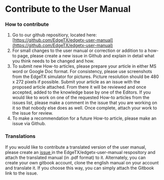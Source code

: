 # Contribute to the User Manual

### How to contribute

1. Go to our github repositiory, located here: [https://github.com/EdgeTX/edgetx-user-manual](https://github.com/EdgeTX/edgetx-user-manual)
2. For small changes to the user manual or correction or addition to a how-to page, please create a new issue in Github and explain in detail what you think needs to be changed and how.&#x20;
3. To submit new How-to articles, please prepare your article in either MS word or Google Doc format. For consistency, please use screenshots from the EdgeTX simulator for pictures. Picture resolution should be 480 x 272 pixels if possible. Submit your article as an issue with the proposed article attached. From there it will be reviewed and once accepted, added to the knowledge base by one of the Editors. If you would like to work on one of the requested How-to articles from the issues list, please make a comment in the issue that you are working on it so that nobody else does as well. Once complete, attach your work to the issue for review.
4. To make a recommendation for a future How-to article, please make an issue via Github.

### Translations

If you would like to contribute a translated version of the user manual, please create an [issue ](https://github.com/EdgeTX/edgetx-user-manual/issues/new/choose)in the EdgeTX/edgetx-user-manual respository and attach the translated manual (in .pdf format) to it. Alternately, you can create your own gitbook account, clone the english manual on your account and translate it. If you choose this way, you can simply attach the Gitbook link to the issue.
